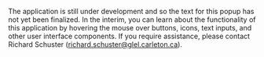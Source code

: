 The application is still under development and so the text for this popup has not yet been finalized. In the interim, you can learn about the functionality of this application by hovering the mouse over buttons, icons, text inputs, and other user interface components. If you require assistance, please contact Richard Schuster (richard.schuster@glel.carleton.ca).
